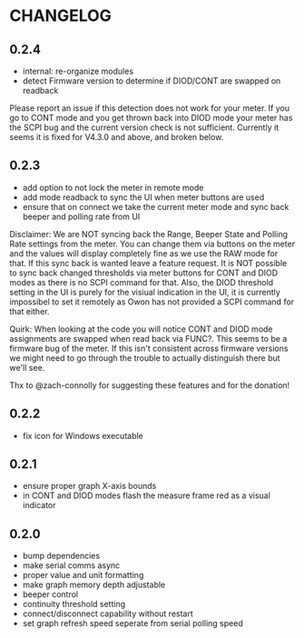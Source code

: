 # CHANGELOG

## 0.2.4

- internal: re-organize modules
- detect Firmware version to determine if DIOD/CONT are swapped on readback

Please report an issue if this detection does not work for your meter.
If you go to CONT mode and you get thrown back into DIOD mode your meter has
the SCPI bug and the current version check is not sufficient.
Currently it seems it is fixed for V4.3.0 and above, and broken below.

## 0.2.3

- add option to not lock the meter in remote mode
- add mode readback to sync the UI when meter buttons are used
- ensure that on connect we take the current meter mode and sync back beeper and polling rate from UI

Disclaimer: We are NOT syncing back the Range, Beeper State and Polling Rate settings from the meter.
You can change them via buttons on the meter and the values will display completely
fine as we use the RAW mode for that. If this sync back is wanted leave a feature request.
It is NOT possible to sync back changed thresholds via meter buttons for CONT and DIOD modes as there is no SCPI command
for that. Also, the DIOD threshold setting in the UI is purely for the visiual indication in the UI,
it is currently impossibel to set it remotely as Owon has not provided a SCPI command for that either.

Quirk: When looking at the code you will notice CONT and DIOD mode assignments are swapped when read back via FUNC?.
This seems to be a firmware bug of the meter. If this isn't consistent across firmware versions we might need to go
through the trouble to actually distinguish there but we'll see.

Thx to @zach-connolly for suggesting these features and for the donation!

## 0.2.2

- fix icon for Windows executable

## 0.2.1

- ensure proper graph X-axis bounds
- in CONT and DIOD modes flash the measure frame red as a visual indicator

## 0.2.0

- bump dependencies
- make serial comms async
- proper value and unit formatting
- make graph memory depth adjustable
- beeper control
- continuity threshold setting
- connect/disconnect capability without restart
- set graph refresh speed seperate from serial polling speed
